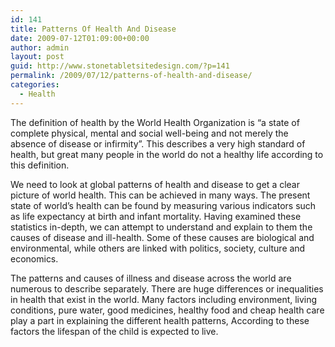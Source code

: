 ```yaml
---
id: 141
title: Patterns Of Health And Disease
date: 2009-07-12T01:09:00+00:00
author: admin
layout: post
guid: http://www.stonetabletsitedesign.com/?p=141
permalink: /2009/07/12/patterns-of-health-and-disease/
categories:
  - Health
---
```

The definition of health by the World Health Organization is &#8220;a state of complete physical, mental and social well-being and not merely the absence of disease or infirmity&#8221;. This describes a very high standard of health, but great many people in the world do not a healthy life according to this definition.

We need to look at global patterns of health and disease to get a clear picture of world health. This can be achieved in many ways. The present state of world&#8217;s health can be found by measuring various indicators such as life expectancy at birth and infant mortality. Having examined these statistics in-depth, we can attempt to understand and explain to them the causes of disease and ill-health. Some of these causes are biological and environmental, while others are linked with politics, society, culture and economics.

The patterns and causes of illness and disease across the world are numerous to describe separately. There are huge differences or inequalities in health that exist in the world. Many factors including environment, living conditions, pure water, good medicines, healthy food and cheap health care play a part in explaining the different health patterns, According to these factors the lifespan of the child is expected to live.